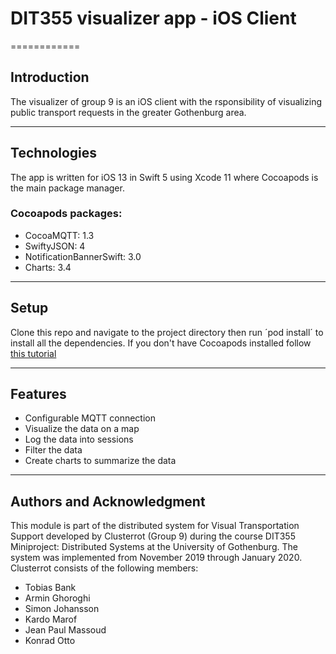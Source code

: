 # DIT355 visualizer app - iOS Client
============

## Introduction

The visualizer of group 9 is an iOS client with the rsponsibility of visualizing public transport requests in the greater Gothenburg area.

---
## Technologies

The app is written for iOS 13 in Swift 5 using Xcode 11 where Cocoapods is the main package manager.

### Cocoapods packages: 
* CocoaMQTT: 1.3
* SwiftyJSON: 4
* NotificationBannerSwift: 3.0
* Charts: 3.4

---
## Setup

Clone this repo and navigate to the project directory then run ´pod install´ to install all the dependencies.
If you don't have Cocoapods installed follow [this tutorial](https://guides.cocoapods.org/using/getting-started.html)

---
## Features

* Configurable MQTT connection
* Visualize the data on a map
* Log the data into sessions
* Filter the data
* Create charts to summarize the data 

---
## Authors and Acknowledgment

This module is part of the distributed system for Visual Transportation Support developed by Clusterrot (Group 9) during the course DIT355 Miniproject: Distributed Systems at the University of Gothenburg.
The system was implemented from November 2019 through January 2020.
Clusterrot consists of the following members:

* Tobias Bank
* Armin Ghoroghi
* Simon Johansson
* Kardo Marof
* Jean Paul Massoud
* Konrad Otto

